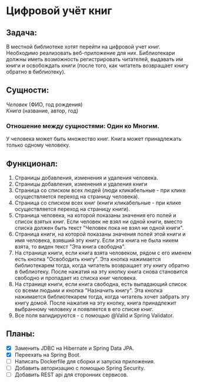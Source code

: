 # Цифровой учёт книг
## Задача:
В местной библиотеке хотят перейти на цифровой учет книг. Необходимо реализовать веб-приложение для них. Библиотекари
должны иметь возможность регистрировать читателей, выдавать им
книги и освобождать книги (после того, как читатель возвращает
книгу обратно в библиотеку).

## Сущности:
*Человек* (ФИО, год рождения)  
*Книга* (название, автор, год)

### Отношение между сущностями: Один ко Многим.
У человека может быть множество книг. Книга может принадлежать
только одному человеку.

## Функционал:
1. Страницы добавления, изменения и удаления человека.
2. Страницы добавления, изменения и удаления книги
3. Страница со списком всех людей (люди кликабельные - при клике осуществляется
   переход на страницу человека).
4. Страница со списком всех книг (книги кликабельные - при клике осуществляется
   переход на страницу книги).
5. Страница человека, на которой показаны значения его полей и список взятых книг. Если человек не взял ни одной книги, вместо списка должен быть текст "Человек
   пока не взял ни одной книги".
6. Страница книги, на которой показаны значения полей этой книги и имя человека,
    взявший эту книгу. Если эта книга не была никем взята, то виден текст "Эта
   книга свободна".
7. На странице книги, если книга взята человеком, рядом с его именем есть кнопка
   "Освободить книгу". Эта кнопка нажимается библиотекарем тогда, когда читатель
   возвращает эту книгу обратно в библиотеку. После нажатия на эту кнопку книга снова
   становится свободно и пропадает из списка книг человека.
8. На странице книги, если книга свободна, есть выпадающий список
   со всеми людьми и кнопка "Назначить книгу". Эта кнопка нажимается библиотекарем
   тогда, когда читатель хочет забрать эту книгу домой. После нажатия на эту кнопку, книга 
   принадлежит выбранному человеку и появляется в его списке
   книг.
10. Все поля валидируются - с помощью @Valid и Spring Validator.

## Планы:
- [x] Заменить JDBC на Hibernate и Spring Data JPA.
- [x] Переехать на Spring Boot.
- [ ] Написать Dockerfile для сборки и запуска приложения.
- [ ] Добавить авторизацию с помощью Spring Security.
- [ ] Добавить REST api для сторонних сервисов.
